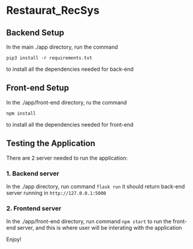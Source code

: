 # Restaurat_RecSys

## Backend Setup
In the main ./app directory, run the command
```
pip3 install -r requirements.txt
```
to install all the dependencies needed for back-end

## Front-end Setup
In the ./app/front-end directory, ru the command
```
npm install
```
to install all the dependencies needed for front-end

## Testing the Application
There are 2 server needed to run the application:
### 1. Backend server
In the ./app directory, run command
``flask run``
it should return back-end server running in ``http://127.0.0.1:5000``

### 2. Frontend server
In the ./app/front-end directory, run command
``npm start``
to run the front-end server, and this is where user will be interating with the application

Enjoy!

